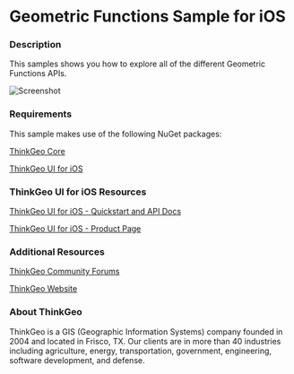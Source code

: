 # Geometric Functions Sample for iOS

### Description

This samples shows you how to explore all of the different Geometric Functions APIs.

![Screenshot](https://gitlab.com/thinkgeo/public/thinkgeo-mobile-maps/-/raw/master/samples/ios/GeometricFunctionsSample/ScreenShot.gif)

### Requirements

This sample makes use of the following NuGet packages:

[ThinkGeo Core](https://www.nuget.org/packages/ThinkGeo.Core)

[ThinkGeo UI for iOS](https://www.nuget.org/packages/ThinkGeo.UI.iOS)

### ThinkGeo UI for iOS Resources

[ThinkGeo UI for iOS - Quickstart and API Docs](https://docs.thinkgeo.com/products/mobile-maps/v12.0/quickstart/#quick-start-display-a-simple-map-on-ios)

[ThinkGeo UI for iOS - Product Page](https://www.thinkgeo.com/mobile-maps)

### Additional Resources

[ThinkGeo Community Forums](http://community.thinkgeo.com/)

[ThinkGeo Website](https://www.thinkgeo.com/)

### About ThinkGeo

ThinkGeo is a GIS (Geographic Information Systems) company founded in 2004 and located in Frisco, TX. Our clients are in more than 40 industries including agriculture, energy, transportation, government, engineering, software development, and defense.
